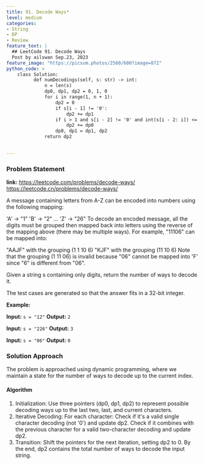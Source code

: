```yaml
---
title: 91. Decode Ways*
level: medium
categories:
- String
- DP
- Review
feature_text: |
  ## LeetCode 91. Decode Ways
  Post by ailswan Sep.23, 2023
feature_image: "https://picsum.photos/2560/600?image=872"
python_code: >
    class Solution:
          def numDecodings(self, s: str) -> int:
              n = len(s)
              dp0, dp1, dp2 = 0, 1, 0
              for i in range(1, n + 1):
                  dp2 = 0
                  if s[i - 1] != '0':
                      dp2 += dp1
                  if i > 1 and s[i - 2] != '0' and int(s[i - 2: i]) <= 26:  
                      dp2 += dp0
                  dp0, dp1 = dp1, dp2
              return dp2

   
---
```


### Problem Statement
**link:**
https://leetcode.com/problems/decode-ways/
https://leetcode.cn/problems/decode-ways/

A message containing letters from A-Z can be encoded into numbers using the following mapping:

'A' -> "1"
'B' -> "2"
...
'Z' -> "26"
To decode an encoded message, all the digits must be grouped then mapped back into letters using the reverse of the mapping above (there may be multiple ways). For example, "11106" can be mapped into:

"AAJF" with the grouping (1 1 10 6)
"KJF" with the grouping (11 10 6)
Note that the grouping (1 11 06) is invalid because "06" cannot be mapped into 'F' since "6" is different from "06".

Given a string s containing only digits, return the number of ways to decode it.

The test cases are generated so that the answer fits in a 32-bit integer.


**Example:**

**Input:** `s = "12"`
**Output:** `2`
 
**Input:** `s = "226"`
**Output:** `3`

**Input:** `s = "06"`
**Output:** `0`
 

### Solution Approach
The problem is approached using dynamic programming, where we maintain a state for the number of ways to decode up to the current index.
 
#### Algorithm
 
1. Initialization: Use three pointers (dp0, dp1, dp2) to represent possible decoding ways up to the last two, last, and current characters.
2. Iterative Decoding: For each character:
Check if it's a valid single character decoding (not '0') and update dp2.
Check if it combines with the previous character for a valid two-character decoding and update dp2.
3. Transition: Shift the pointers for the next iteration, setting dp2 to 0.
By the end, dp2 contains the total number of ways to decode the input string.